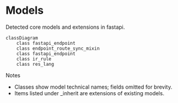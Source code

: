 # Models

Detected core models and extensions in fastapi.

```mermaid
classDiagram
    class fastapi_endpoint
    class endpoint_route_sync_mixin
    class fastapi_endpoint
    class ir_rule
    class res_lang
```

Notes
- Classes show model technical names; fields omitted for brevity.
- Items listed under _inherit are extensions of existing models.
